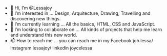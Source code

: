 - 👋 Hi, I’m @Lessajoy
- 👀 I’m interested in ... Design, Arquitecture, Drawing, Travelling and discovering new things.
- 🌱 I’m currently learning ... All the basics, HTML, CSS and JavaScript. 
- 💞️ I’m looking to collaborate on ... All kinds of projects that help me learn and understand this new world. 
- 📫 How to reach me ... you can reach me in my Facebook joh.lessa/ instagram lessajoy/ linkedin joycelessa 

<!---
Lessajoy/Lessajoy is a ✨ special ✨ repository because its `README.md` (this file) appears on your GitHub profile.
You can click the Preview link to take a look at your changes.
--->
